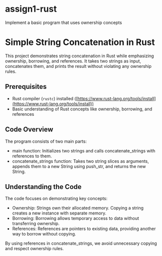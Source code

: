 # assign1-rust

Implement a basic program that uses ownership concepts

# Simple String Concatenation in Rust

This project demonstrates string concatenation in Rust while emphasizing ownership, borrowing, and references. It takes two strings as input, concatenates them, and prints the result without violating any ownership rules.

## Prerequisites

- Rust compiler (`rustc`) installed ([https://www.rust-lang.org/tools/install](https://www.rust-lang.org/tools/install))
- Basic understanding of Rust concepts like ownership, borrowing, and references

## Code Overview

The program consists of two main parts:

- main function: Initializes two strings and calls concatenate_strings with references to them.
- concatenate_strings function: Takes two string slices as arguments, appends them to a new String using push_str, and returns the new String.

## Understanding the Code

The code focuses on demonstrating key concepts:

- Ownership: Strings own their allocated memory. Copying a string creates a new instance with separate memory.
- Borrowing: Borrowing allows temporary access to data without transferring ownership.
- References: References are pointers to existing data, providing another way to borrow without copying.

By using references in concatenate_strings, we avoid unnecessary copying and respect ownership rules.

